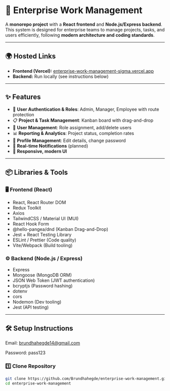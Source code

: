 # 🚀 Enterprise Work Management

A **monorepo project** with a **React frontend** and **Node.js/Express backend**.  
This system is designed for enterprise teams to manage projects, tasks, and users efficiently, following **modern architecture and coding standards**.

---

## 🌍 Hosted Links
- **Frontend (Vercel):** [enterprise-work-management-sigma.vercel.app](https://enterprise-work-management-sigma.vercel.app)  
- **Backend:** Run locally (see instructions below)

---


## ✨ Features

- 🔑 **User Authentication & Roles**: Admin, Manager, Employee with route protection  
- 📋 **Project & Task Management**: Kanban board with drag-and-drop  
- 👥 **User Management**: Role assignment, add/delete users  
- 📊 **Reporting & Analytics**: Project status, completion rates  
- 👤 **Profile Management**: Edit details, change password  
- 🔔 **Real-time Notifications** (planned)  
- 📱 **Responsive, modern UI**

---

## 📦 Libraries & Tools

### 🖥 Frontend (React)
- React, React Router DOM  
- Redux Toolkit  
- Axios  
- TailwindCSS / Material UI (MUI)  
- React Hook Form  
- @hello-pangea/dnd (Kanban Drag-and-Drop)  
- Jest + React Testing Library  
- ESLint / Prettier (Code quality)  
- Vite/Webpack (Build tooling)

### ⚙️ Backend (Node.js / Express)
- Express  
- Mongoose (MongoDB ORM)  
- JSON Web Token (JWT authentication)  
- bcryptjs (Password hashing)  
- dotenv  
- cors  
- Nodemon (Dev tooling)  
- Jest (API testing)

---

## 🛠 Setup Instructions
Email: brundhahegde14@gmail.com

Password: pass123
### 1️⃣ Clone Repository
```bash
git clone https://github.com/Brundhahegde/enterprise-work-management.git
cd enterprise-work-management


